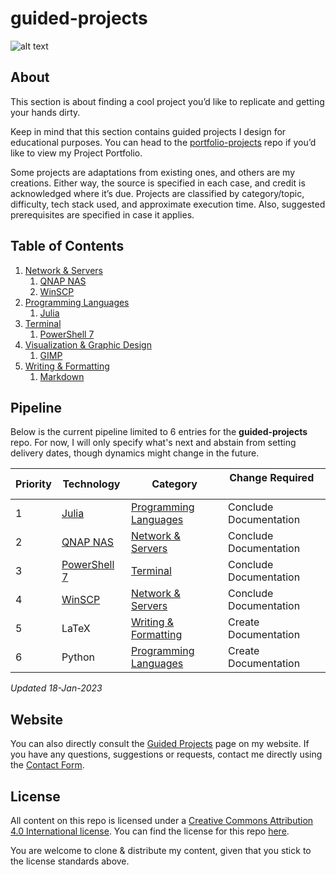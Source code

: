 # guided-projects

![alt text](https://raw.githubusercontent.com/pabloaguirrenck/digital-assets/master/guided-projects-cover-image.jpg "Guided Projects Cover Image")

## About
This section is about finding a cool project you’d like to replicate and getting your hands dirty.

Keep in mind that this section contains guided projects I design for educational purposes. You can head to the [portfolio-projects](https://github.com/pabloaguirrenck/portfolio-projects) repo if you’d like to view my Project Portfolio.

Some projects are adaptations from existing ones, and others are my creations. Either way, the source is specified in each case, and credit is acknowledged where it’s due. Projects are classified by category/topic, difficulty, tech stack used, and approximate execution time. Also, suggested prerequisites are specified in case it applies.

## Table of Contents
1. [Network & Servers](https://github.com/pabloaguirrenck/documentation/tree/master/network-and-servers)
	1. [QNAP NAS](https://github.com/pabloaguirrenck/documentation/blob/master/network-and-servers/NAS.md)
	2. [WinSCP](https://github.com/pabloaguirrenck/documentation/blob/master/network-and-servers/WinSCP.md)
2. [Programming Languages](https://github.com/pabloaguirrenck/documentation/tree/master/programming-languages)
	1. [Julia](https://github.com/pabloaguirrenck/documentation/blob/master/programming-languages/julia.md)
3. [Terminal](https://github.com/pabloaguirrenck/documentation/tree/master/terminal)
	1. [PowerShell 7](https://github.com/pabloaguirrenck/documentation/blob/master/terminal/powershell-7.md)
4. [Visualization & Graphic Design](https://github.com/pabloaguirrenck/documentation/tree/master/visualization-and-graphic-design)
	1. [GIMP](https://github.com/pabloaguirrenck/documentation/blob/master/visualization-and-graphic-design/GIMP.md)
5. [Writing & Formatting](https://github.com/pabloaguirrenck/documentation/tree/master/writing-and-formatting)
	1. [Markdown](https://github.com/pabloaguirrenck/documentation/blob/master/writing-and-formatting/markdown.md)

## Pipeline
Below is the current pipeline limited to 6 entries for the **guided-projects** repo. For now, I will only specify what's next and abstain from setting delivery dates, though dynamics might change in the future.

| Priority | Technology | Category | Change Required &nbsp; &nbsp; &nbsp;|
|---|---|---|---|
| 1 | [Julia](https://github.com/pabloaguirrenck/documentation/blob/master/programming-languages/julia.md) | [Programming Languages](https://github.com/pabloaguirrenck/documentation/tree/master/programming-languages) | Conclude Documentation |
| 2 | [QNAP NAS](https://github.com/pabloaguirrenck/documentation/blob/master/network-and-servers/NAS.md) | [Network & Servers](https://github.com/pabloaguirrenck/documentation/tree/master/network-and-servers) | Conclude Documentation |
| 3 | [PowerShell 7](https://github.com/pabloaguirrenck/documentation/tree/master/terminal) | [Terminal](https://github.com/pabloaguirrenck/documentation/tree/master/terminal) | Conclude Documentation |
| 4 | [WinSCP](https://github.com/pabloaguirrenck/documentation/blob/master/network-and-servers/WinSCP.md) | [Network & Servers](https://github.com/pabloaguirrenck/documentation/tree/master/network-and-servers) | Conclude Documentation |
| 5 | LaTeX | [Writing & Formatting](https://github.com/pabloaguirrenck/documentation/tree/master/writing-and-formatting) | Create Documentation |
| 6 | Python | [Programming Languages](https://github.com/pabloaguirrenck/documentation/tree/master/programming-languages) | Create Documentation |

_Updated 18-Jan-2023_

## Website
You can also directly consult the [Guided Projects](https://pabloagn.com/guided-projects/) page on my website.
If you have any questions, suggestions or requests, contact me directly using the [Contact Form](https://pabloagn.com/contact/).

## License
All content on this repo is licensed under a [Creative Commons Attribution 4.0 International license](https://creativecommons.org/licenses/by/4.0/legalcode). You can find the license for this repo [here](https://github.com/pabloaguirrenck/guided-projects/blob/master/LICENSE).

You are welcome to clone & distribute my content, given that you stick to the license standards above.

